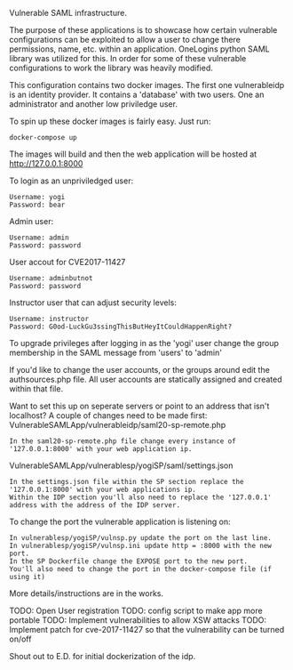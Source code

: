 Vulnerable SAML infrastructure.

The purpose of these applications is to showcase how certain vulnerable configurations can be exploited to allow a user to change there permissions, name, etc. within an application. OneLogins python SAML library was utilized for this. In order for some of these vulnerable configurations to work the library was heavily modified.

This configuration contains two docker images. The first one vulnerableidp is an identity provider. It contains a 'database' with two users. One an administrator and another low priviledge user.

To spin up these docker images is fairly easy. Just run:
```
docker-compose up
```

The images will build and then the web application will be hosted at http://127.0.0.1:8000

To login as an unpriviledged user:
  ```
  Username: yogi
  Password: bear
  ```

Admin user:
  ```
  Username: admin
  Password: password
  ```

User accout for CVE2017-11427
  ```
  Username: adminbutnot
  Password: password
  ```

Instructor user that can adjust security levels:
  ```
  Username: instructor
  Password: G0od-LuckGu3ssingThisButHeyItCouldHappenRight?
  ```

To upgrade privileges after logging in as the 'yogi' user change the group membership in the SAML message from 'users' to 'admin'

If you'd like to change the user accounts, or the groups around edit the authsources.php file. All user accounts are statically assigned and created within that file.

Want to set this up on seperate servers or point to an address that isn't localhost? A couple of changes need to be made first:
VulnerableSAMLApp/vulnerableidp/saml20-sp-remote.php
```
In the saml20-sp-remote.php file change every instance of '127.0.0.1:8000' with your web application ip.
```

VulnerableSAMLApp/vulnerablesp/yogiSP/saml/settings.json
```
In the settings.json file within the SP section replace the '127.0.0.1:8000' with your web applications ip.
Within the IDP section you'll also need to replace the '127.0.0.1' address with the address of the IDP server.
```

To change the port the vulnerable application is listening on:
```
In vulnerablesp/yogiSP/vulnsp.py update the port on the last line.
In vulnerablesp/yogiSP/vulnsp.ini update http = :8000 with the new port.
In the SP Dockerfile change the EXPOSE port to the new port.
You'll also need to change the port in the docker-compose file (if using it)
```

More details/instructions are in the works.

TODO: Open User registration
TODO: config script to make app more portable
TODO: Implement vulnerabilities to allow XSW attacks
TODO: Implement patch for cve-2017-11427 so that the vulnerability can be turned on/off

Shout out to E.D. for initial dockerization of the idp.
